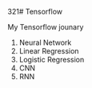 321# Tensorflow

My Tensorflow jounary
  1. Neural Network
  2. Linear Regression
  3. Logistic Regression
  4. CNN 
  5. RNN 
